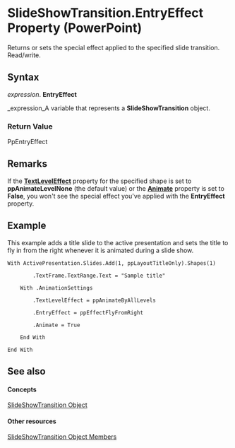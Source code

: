 
# SlideShowTransition.EntryEffect Property (PowerPoint)

Returns or sets the special effect applied to the specified slide transition. Read/write.


## Syntax

 _expression_. **EntryEffect**

 _expression_A variable that represents a  **SlideShowTransition** object.


### Return Value

PpEntryEffect


## Remarks

If the  **[TextLevelEffect](008e3db2-2d22-5218-c312-663f0106adc6.md)** property for the specified shape is set to  **ppAnimateLevelNone** (the default value) or the **[Animate](7434630f-3c73-4261-36f7-a26d45e9df11.md)** property is set to  **False**, you won't see the special effect you've applied with the  **EntryEffect** property.


## Example

This example adds a title slide to the active presentation and sets the title to fly in from the right whenever it is animated during a slide show.


```
With ActivePresentation.Slides.Add(1, ppLayoutTitleOnly).Shapes(1)

        .TextFrame.TextRange.Text = "Sample title"

    With .AnimationSettings

        .TextLevelEffect = ppAnimateByAllLevels

        .EntryEffect = ppEffectFlyFromRight

        .Animate = True

    End With

End With
```


## See also


#### Concepts


 [SlideShowTransition Object](60707d0d-62a8-0366-c22f-c5c5635fd762.md)
#### Other resources


 [SlideShowTransition Object Members](38c7de3f-ed1d-c01b-8b64-e60475c9ad2a.md)
